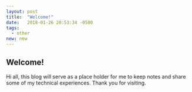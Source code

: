```yaml
---
layout: post
title:  "Welcome!"
date:   2018-01-26 20:53:34 -0500
tags:
  - other
new: new
---
```


<h2>Welcome!</h2>

Hi all, this blog will serve as a place holder for me to keep notes and share some of my technical experiences. Thank you for visiting. 
